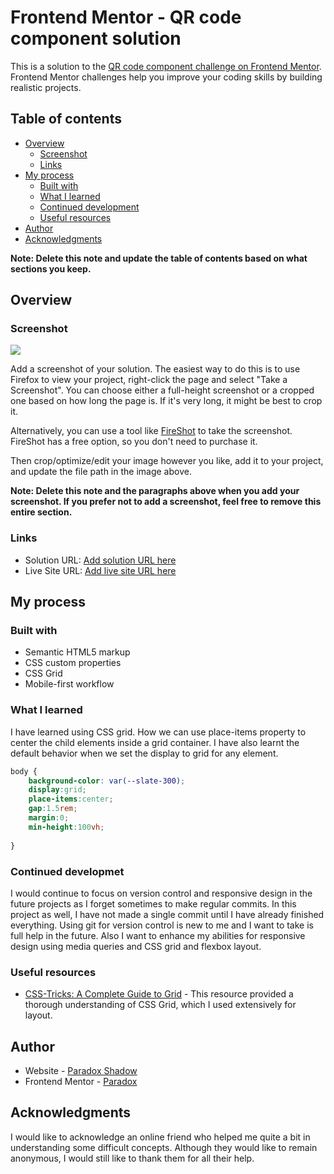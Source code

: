 # Frontend Mentor - QR code component solution

This is a solution to the [QR code component challenge on Frontend Mentor](https://www.frontendmentor.io/challenges/qr-code-component-iux_sIO_H). Frontend Mentor challenges help you improve your coding skills by building realistic projects. 

## Table of contents

- [Overview](#overview)
  - [Screenshot](#screenshot)
  - [Links](#links)
- [My process](#my-process)
  - [Built with](#built-with)
  - [What I learned](#what-i-learned)
  - [Continued development](#continued-development)
  - [Useful resources](#useful-resources)
- [Author](#author)
- [Acknowledgments](#acknowledgments)

**Note: Delete this note and update the table of contents based on what sections you keep.**

## Overview

### Screenshot

![](./screenshot.jpg)

Add a screenshot of your solution. The easiest way to do this is to use Firefox to view your project, right-click the page and select "Take a Screenshot". You can choose either a full-height screenshot or a cropped one based on how long the page is. If it's very long, it might be best to crop it.

Alternatively, you can use a tool like [FireShot](https://getfireshot.com/) to take the screenshot. FireShot has a free option, so you don't need to purchase it. 

Then crop/optimize/edit your image however you like, add it to your project, and update the file path in the image above.

**Note: Delete this note and the paragraphs above when you add your screenshot. If you prefer not to add a screenshot, feel free to remove this entire section.**

### Links

- Solution URL: [Add solution URL here](https://your-solution-url.com)
- Live Site URL: [Add live site URL here](https://your-live-site-url.com)

## My process

### Built with

- Semantic HTML5 markup
- CSS custom properties
- CSS Grid
- Mobile-first workflow

### What I learned

I have learned using CSS grid. How we can use place-items property to center the child elements inside a grid
container. I have also learnt the default behavior when we set the display to grid for any element.

```css
body {
    background-color: var(--slate-300);
    display:grid;
    place-items:center;
    gap:1.5rem;
    margin:0;
    min-height:100vh;
    
}
```

### Continued developmet
I would continue to focus on version control and responsive design in the future projects as I forget sometimes to
make regular commits. In this project as well, I have not made a single commit until I have already finished everything. Using git for version control is new to me and I want to take is full help in the future.
Also I want to enhance my abilities for responsive design using media queries and CSS grid and flexbox layout.


### Useful resources

- [CSS-Tricks: A Complete Guide to Grid](https://css-tricks.com/snippets/css/complete-guide-grid/) - This resource provided a thorough understanding of CSS Grid, which I used extensively for layout.

## Author

- Website - [Paradox Shadow](https://github.com/Taresta)
- Frontend Mentor - [Paradox](https://www.frontendmentor.io/profile/Taresta)

## Acknowledgments
I would like to acknowledge an online friend who helped me quite a bit in understanding some difficult concepts. Although they would like to remain anonymous, I would still like to thank them for all their help.
